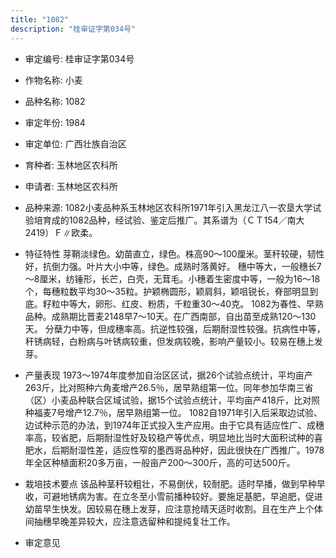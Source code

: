 ```yaml
---
title: "1082"
description: "桂审证字第034号"
---
```

* 审定编号:  桂审证字第034号

*  作物名称:  小麦

*  品种名称:  1082

*  审定年份:  1984

*  审定单位:  广西壮族自治区

* 育种者:  玉林地区农科所

*  申请者:  玉林地区农科所

*  品种来源:  1082小麦品种系玉林地区农科所1971年引入黑龙江八一农垦大学试验培育成的1082品种，经试验、鉴定后推广。其系谱为（ＣＴ154／南大2419）Ｆ∥欧柔。

*  特征特性
芽鞘淡绿色。幼苗直立，绿色。株高90～100厘米。茎秆较硬，韧性好，抗倒力强。叶片大小中等，绿色。成熟时落黄好。 穗中等大，一般穗长7～8厘米，纺锤形，长芒，白壳，无茸毛。小穗着生密度中等，一般为16～18个，每穗粒数平均30～35粒。护颖椭圆形，颖肩斜，颖咀锐长，脊部明显到底。籽粒中等大，卵形、红皮、粉质，千粒重30～40克。 1082为春性、早熟品种。成熟期比晋麦2148早7～10天。在广西南部，自出苗至成熟120～130天。 分蘖力中等，但成穗率高。抗逆性较强，后期耐湿性较强。抗病性中等，秆锈病轻，白粉病与叶锈病较重，但发病较晚，影响产量较小。较易在穗上发芽。

*  产量表现
1973～1974年度参加自治区区试，据26个试验点统计，平均亩产263斤，比对照种六角麦增产26.5％，居早熟组第一位。同年参加华南三省（区）小麦品种联合区域试验，据15个试验点统计，平均亩产418斤，比对照种福麦7号增产12.7％，居早熟组第一位。 1082自1971年引入后采取边试验、边试种示范的办法，到1974年正式投入生产应用。由于它具有适应性广、成穗率高，较省肥，后期耐湿性好及较稳产等优点，明显地比当时大面积试种的喜肥水，后期耐湿性差，适应性窄的墨西哥品种好，因此很快在广西推广。1978年全区种植面积20多万亩，一般亩产200～300斤，高的可达500斤。

*  栽培技术要点
该品种茎秆较粗壮，不易倒伏，较耐肥。适时早播，做到早种早收，可避地锈病为害。在立冬至小雪前播种较好。要施足基肥，早追肥，促进幼苗早生快发。因较易在穗上发芽，应注意抢晴天适时收割。且在生产上个体间抽穗早晚差异较大，应注意选留种和提纯复壮工作。

*  审定意见


